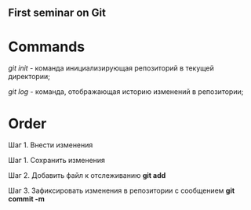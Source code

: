 ## First seminar on Git

# Commands  

*git init* - команда инициализирующая репозиторий в текущей директории;

*git log* -  команда, отображающая историю изменений в репозитории;

# Order

Шаг 1. Внести изменения

Шаг 1. Сохранить изменения

Шаг 2. Добавить файл к отслеживанию **git add <file>**

Шаг 3. Зафиксировать изменения в репозитории с сообщением **git commit -m <file>**